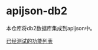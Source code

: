 # apijson-db2

本仓库将db2数据库集成到apijson中。

[已经测试的功能列表](https://github.com/andream7/apijson-db2/blob/master/doc/test.md)
